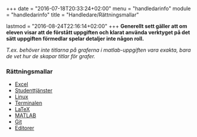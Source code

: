 +++
date = "2016-07-18T20:33:24+02:00"
menu = "handledarinfo"
module = "handledarinfo"
title = "Handledare/Rättningsmallar"

lastmod = "2016-08-24T22:16:14+02:00"
+++
**Generellt sett gäller att om eleven visar att de förstått uppgiften och klarat
använda verktyget på det sätt uppgiften förmedlar spelar detaljer inte någon
roll.**

*T.ex. behöver inte titlarna på graferna i matlab-uppgiften vara exakta,
bara de vet hur de skapar titlar för grafer.*

### Rättningsmallar
- [Excel](excel)
- [Studenttjänster](studenttjanster)
- [Linux](linux)
- [Terminalen](terminalen)
- [LaTeX](latex)
- [MATLAB](matlab)
- [Git](git)
- [Editorer](editorer)
